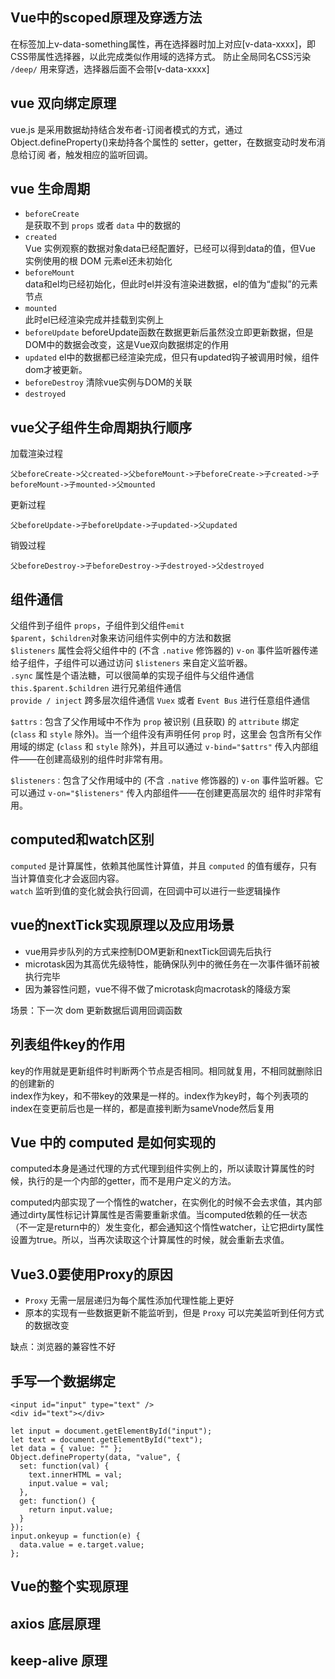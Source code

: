 ## Vue中的scoped原理及穿透方法
在标签加上v-data-something属性，再在选择器时加上对应[v-data-xxxx]，即CSS带属性选择器，以此完成类似作用域的选择方式。
防止全局同名CSS污染  
`/deep/` 用来穿透，选择器后面不会带[v-data-xxxx]

## vue 双向绑定原理
vue.js 是采用数据劫持结合发布者-订阅者模式的方式，通过 Object.defineProperty()来劫持各个属性的 setter，getter，在数据变动时发布消息给订阅
者，触发相应的监听回调。

## vue 生命周期
- `beforeCreate`  
  是获取不到 `props` 或者 `data` 中的数据的
- `created`  
    Vue 实例观察的数据对象data已经配置好，已经可以得到data的值，但Vue 实例使用的根 DOM 元素el还未初始化
- `beforeMount`  
    data和el均已经初始化，但此时el并没有渲染进数据，el的值为“虚拟”的元素节点
- `mounted`  
    此时el已经渲染完成并挂载到实例上
- `beforeUpdate`
    beforeUpdate函数在数据更新后虽然没立即更新数据，但是DOM中的数据会改变，这是Vue双向数据绑定的作用
- `updated`
    el中的数据都已经渲染完成，但只有updated钩子被调用时候，组件dom才被更新。
- `beforeDestroy`
    清除vue实例与DOM的关联
- `destroyed`

## vue父子组件生命周期执行顺序
加载渲染过程
```
父beforeCreate->父created->父beforeMount->子beforeCreate->子created->子beforeMount->子mounted->父mounted
```
更新过程
```
父beforeUpdate->子beforeUpdate->子updated->父updated
```
销毁过程
```
父beforeDestroy->子beforeDestroy->子destroyed->父destroyed
```

## 组件通信
父组件到子组件 `props`，子组件到父组件`emit`   
`$parent`，`$children`对象来访问组件实例中的方法和数据   
`$listeners` 属性会将父组件中的 (不含 `.native` 修饰器的) `v-on` 事件监听器传递给子组件，子组件可以通过访问 `$listeners` 来自定义监听器。  
`.sync` 属性是个语法糖，可以很简单的实现子组件与父组件通信  
`this.$parent.$children` 进行兄弟组件通信   
`provide / inject`    跨多层次组件通信
`Vuex` 或者 `Event Bus`  进行任意组件通信

`$attrs：`包含了父作用域中不作为 `prop` 被识别 (且获取) 的 `attribute` 绑定 (`class` 和 `style` 除外)。当一个组件没有声明任何 `prop` 时，这里会
包含所有父作用域的绑定 (`class` 和 `style` 除外)，并且可以通过 `v-bind="$attrs"` 传入内部组件——在创建高级别的组件时非常有用。

`$listeners：`包含了父作用域中的 (不含 `.native` 修饰器的) `v-on` 事件监听器。它可以通过 `v-on="$listeners"` 传入内部组件——在创建更高层次的
组件时非常有用。

## computed和watch区别
`computed` 是计算属性，依赖其他属性计算值，并且 `computed` 的值有缓存，只有当计算值变化才会返回内容。    
`watch` 监听到值的变化就会执行回调，在回调中可以进行一些逻辑操作

## vue的nextTick实现原理以及应用场景
- vue用异步队列的方式来控制DOM更新和nextTick回调先后执行
- microtask因为其高优先级特性，能确保队列中的微任务在一次事件循环前被执行完毕
- 因为兼容性问题，vue不得不做了microtask向macrotask的降级方案

场景：下一次 dom 更新数据后调用回调函数

## 列表组件key的作用
key的作用就是更新组件时判断两个节点是否相同。相同就复用，不相同就删除旧的创建新的  
index作为key，和不带key的效果是一样的。index作为key时，每个列表项的index在变更前后也是一样的，都是直接判断为sameVnode然后复用

## Vue 中的 computed 是如何实现的
computed本身是通过代理的方式代理到组件实例上的，所以读取计算属性的时候，执行的是一个内部的getter，而不是用户定义的方法。

computed内部实现了一个惰性的watcher，在实例化的时候不会去求值，其内部通过dirty属性标记计算属性是否需要重新求值。当computed依赖的任一状态
（不一定是return中的）发生变化，都会通知这个惰性watcher，让它把dirty属性设置为true。所以，当再次读取这个计算属性的时候，就会重新去求值。

##  Vue3.0要使用Proxy的原因
- `Proxy` 无需一层层递归为每个属性添加代理性能上更好
- 原本的实现有一些数据更新不能监听到，但是 `Proxy` 可以完美监听到任何方式的数据改变

缺点：浏览器的兼容性不好

## 手写一个数据绑定
```
<input id="input" type="text" />
<div id="text"></div>

let input = document.getElementById("input");
let text = document.getElementById("text");
let data = { value: "" };
Object.defineProperty(data, "value", {
  set: function(val) {
    text.innerHTML = val;
    input.value = val;
  },
  get: function() {
    return input.value;
  }
});
input.onkeyup = function(e) {
  data.value = e.target.value;
};
```

## Vue的整个实现原理

## axios 底层原理
## keep-alive 原理
